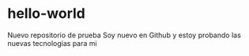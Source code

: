 # hello-world
Nuevo repositorio de prueba
Soy nuevo en Github y estoy probando 
las nuevas tecnologias para mi
